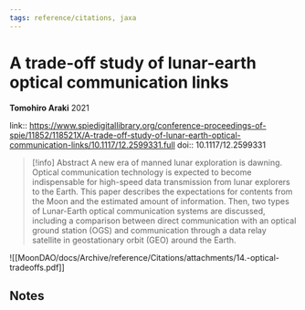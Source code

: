```yaml
---
tags: reference/citations, jaxa
---
```

# A trade-off study of lunar-earth optical communication links

**Tomohiro Araki**
2021

link:: https://www.spiedigitallibrary.org/conference-proceedings-of-spie/11852/118521X/A-trade-off-study-of-lunar-earth-optical-communication-links/10.1117/12.2599331.full
doi:: 10.1117/12.2599331

> [!info] Abstract
> A new era of manned lunar exploration is dawning. Optical communication technology is expected to become indispensable for high-speed data transmission from lunar explorers to the Earth. This paper describes the expectations for contents from the Moon and the estimated amount of information. Then, two types of Lunar-Earth optical communication systems are discussed, including a comparison between direct communication with an optical ground station (OGS) and communication through a data relay satellite in geostationary orbit (GEO) around the Earth.

![[MoonDAO/docs/Archive/reference/Citations/attachments/14.-optical-tradeoffs.pdf]]

## Notes

